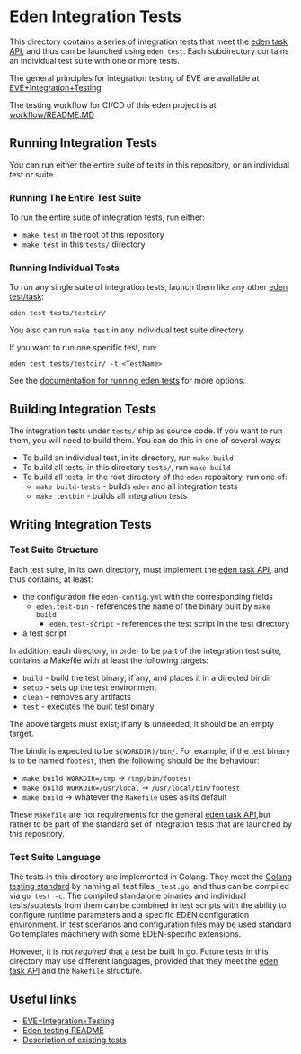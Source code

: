 # Eden Integration Tests

This directory contains a series of integration tests that meet the
[eden task API](../docs/task-writing.md), and thus can be launched using
`eden test`. Each subdirectory contains an individual test suite with one or
more tests.

The general principles for integration testing of EVE are available at
[EVE+Integration+Testing](https://wiki.lfedge.org/display/EVE/EVE+Integration+Testing)

The testing workflow for CI/CD of this eden project is at [workflow/README.MD](workflow/README.MD)

## Running Integration Tests

You can run either the entire suite of tests in this repository, or an
individual test or suite.

### Running The Entire Test Suite

To run the entire suite of integration tests, run either:

* `make test` in the root of this repository
* `make test` in this `tests/` directory

### Running Individual Tests

To run any single suite of integration tests, launch them like any other
[eden test/task](../docs/test-running.md):

```console
eden test tests/testdir/
```

You also can run `make test` in any individual test suite directory.

If you want to run one specific test, run:

```console
eden test tests/testdir/ -t <TestName>
```

See the [documentation for running eden tests](../docs/test-running.md) for
more options.

## Building Integration Tests

The integration tests under `tests/` ship as source code. If you want to
run them, you will need to build them. You can do this in one of several ways:

* To build an individual test, in its directory, run `make build`
* To build all tests, in this directory `tests/`, run `make build`
* To build all tests, in the root directory of the `eden` repository, run one of:
  * `make build-tests` - builds `eden` and all integration tests
  * `make testbin` - builds all integration tests

## Writing Integration Tests

### Test Suite Structure

Each test suite, in its own directory, must implement the
[eden task API](../docs/test-writing.md), and thus contains, at least:

* the configuration file `eden-config.yml` with the corresponding fields
  * `eden.test-bin` - references the name of the binary built by `make build`
	* `eden.test-script` - references the test script in the test directory
* a test script

In addition, each directory, in order to be part of the integration test suite,
contains a Makefile with at least the following targets:

* `build` - build the test binary, if any, and places it in a directed bindir
* `setup` - sets up the test environment
* `clean` - removes any artifacts
* `test` - executes the built test binary

The above targets must exist; if any is unneeded, it should be an empty target.

The bindir is expected to be `$(WORKDIR)/bin/`. For example, if the test binary
is to be named `footest`, then the following should be the behaviour:

* `make build WORKDIR=/tmp` -> `/tmp/bin/footest`
* `make build WORKDIR=/usr/local` -> `/usr/local/bin/footest`
* `make build` -> whatever the `Makefile` uses as its default

These `Makefile` are not requirements for the general
[eden task API](../docs/test-writing.md),but rather to be part of the
standard set of integration tests that are launched by this repository.

### Test Suite Language

The tests in this directory are implemented in Golang. They meet
the [Golang testing standard](https://golang.org/doc/code#Testing) by naming all
test files `_test.go`, and thus can be compiled via `go test -c`. The compiled
standalone binaries and individual tests/subtests from them can be combined in test scripts
with the ability to configure runtime parameters and a specific
EDEN configuration environment. In test scenarios and configuration files
may be used standard Go templates machinery with some EDEN-specific extensions.

However, it is not _required_ that a test be built in go. Future tests in this
directory may use different languages, provided that they meet the
[eden task API](../docs/test-writing.md) and the `Makefile` structure.

## Useful links

* [EVE+Integration+Testing](https://wiki.lfedge.org/display/EVE/EVE+Integration+Testing)
* [Eden testing README](https://github.com/itmo-eve/eden/blob/master/tests/README.md)
* [Description of existing tests](https://wiki.lfedge.org/display/EVE/Tests)

